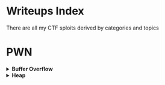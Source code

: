 # Writeups Index

There are all my CTF sploits derived by categories and topics

# PWN

<details>
  <summary><strong>Buffer Overflow</strong></summary>

  - BOF → [UTCTF 2025. secbof](https://github.com/Rinzlller/ctf.Task-Based-sploits/tree/main/UTCTF_2025/pwn.secbof)
    > *...Simply Buffer Overflow with **ROP** and **seccomp**. To be clear this allows us to use `open`, `read`, `write` and `exit`...*

</details>

<details>
  <summary><strong>Heap</strong></summary>

  - Double Free → [Srdnlen CTF 2025. Kinderheim 511](https://github.com/Rinzlller/ctf.Task-Based-sploits/tree/main/SrdnlenCTF_2025/pwn.Kinderheim_511)
    > *...the memory (chunk) is freed in the heap, but the memory (chunk) address is not zeroed in the memories list...*

</details>